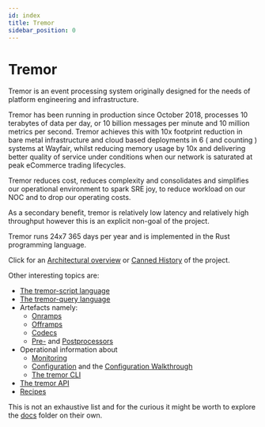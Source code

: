 ```yaml
---
id: index
title: Tremor
sidebar_position: 0
---
```


# Tremor

Tremor is an event processing system originally designed for the needs of platform engineering and infrastructure.

Tremor has been running in production since October 2018, processes 10 terabytes of data per day, or 10 billion messages per minute and 10 million metrics per second. Tremor achieves this with 10x footprint reduction in bare metal infrastructure and cloud based deployments in 6 ( and counting ) systems at Wayfair, whilst reducing memory usage by 10x and delivering better quality of service under conditions when our network is saturated at peak eCommerce trading lifecycles.

Tremor reduces cost, reduces complexity and consolidates and simplifies our operational environment to
spark SRE joy, to reduce workload on our NOC and to drop our operating costs.

As a secondary benefit, tremor is relatively low latency and relatively high throughput however this is
an explicit non-goal of the project.

Tremor runs 24x7 365 days per year and is implemented in the Rust programming language.

Click for an [Architectural overview](./overview.md) or [Canned History](./history.md) of the project.

Other interesting topics are:

* [The tremor-script language](tremor-script/index.md)
* [The tremor-query language](tremor-query/index.md)
* Artefacts namely:
    * [Onramps](artefacts/onramps.md)
    * [Offramps](artefacts/offramps.md)
    * [Codecs](artefacts/codecs.md)
    * [Pre-](artefacts/preprocessors.md) and [Postprocessors](artefacts/postprocessors.md)
* Operational information about
    * [Monitoring](operations/monitoring.md)
    * [Configuration](operations/configuration.md) and the [Configuration Walkthrough](operations/configuration-walkthrough.md)
    * [The tremor CLI](operations/cli.md)
* [The tremor API](/api/0)
* [Recipes](docs/recipes/README)

This is not an exhaustive list and for the curious it might be worth to explore the [docs](https://github.com/tremor-rs/tremor-www-docs/tree/main/docs) folder on their own.
